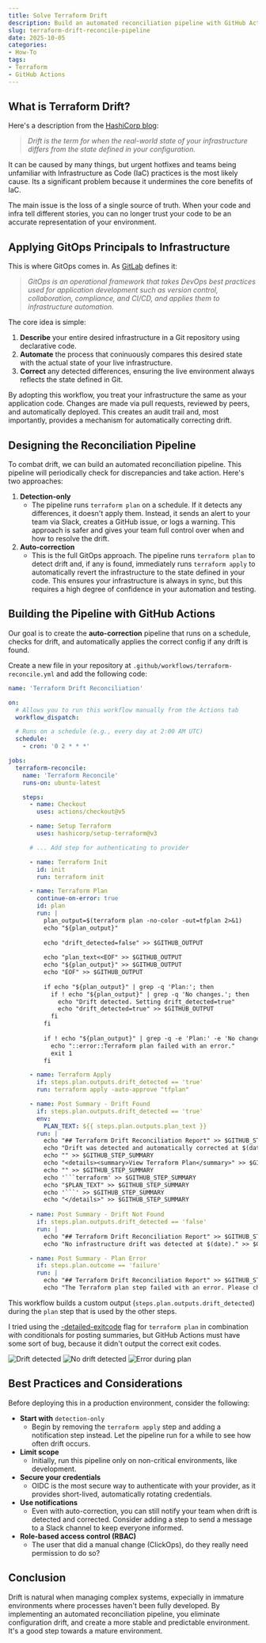 ```yaml
---
title: Solve Terraform Drift
description: Build an automated reconciliation pipeline with GitHub Actions to periodically detect and correct Terraform drift.
slug: terraform-drift-reconcile-pipeline
date: 2025-10-05
categories:
- How-To
tags:
- Terraform
- GitHub Actions
---
```


## What is Terraform Drift?
Here's a description from the [HashiCorp blog](https://www.hashicorp.com/en/blog/detecting-and-managing-drift-with-terraform):
> *Drift is the term for when the real-world state of your infrastructure differs from the state defined in your configuration.*

It can be caused by many things, but urgent hotfixes and teams being unfamiliar with Infrastructure as Code (IaC) practices is the most likely cause. Its a significant problem because it undermines the core benefits of IaC. 

The main issue is the loss of a single source of truth. When your code and infra tell different stories, you can no longer trust your code to be an accurate representation of your environment.

## Applying GitOps Principals to Infrastructure
This is where GitOps comes in. As [GitLab](https://about.gitlab.com/topics/gitops/) defines it:
> *GitOps is an operational framework that takes DevOps best practices used for application development such as version control, collaboration, compliance, and CI/CD, and applies them to infrastructure automation.*

The core idea is simple:
1. **Describe** your entire desired infrastructure in a Git repository using declarative code.
2. **Automate** the process that coninuously compares this desired state with the actual state of your live infrastructure.
3. **Correct** any detected differences, ensuring the live environment always reflects the state defined in Git.

By adopting this workflow, you treat your infrastructure the same as your application code. Changes are made via pull requests, reviewed by peers, and automatically deployed. This creates an audit trail and, most importantly, provides a mechanism for automatically correcting drift.

## Designing the Reconciliation Pipeline
To combat drift, we can build an automated reconciliation pipeline. This pipeline will periodically check for discrepancies and take action. Here's two approaches:
1. **Detection-only**
    - The pipeline runs `terraform plan` on a schedule. If it detects any differences, it doesn't apply them. Instead, it sends an alert to your team via Slack, creates a GitHub issue, or logs a warning. This approach is safer and gives your team full control over when and how to resolve the drift.
2. **Auto-correction**
    - This is the full GitOps approach. The pipeline runs `terraform plan` to detect drift and, if any is found, immediately runs `terraform apply` to automatically revert the infrastructure to the state defined in your code. This ensures your infrastructure is always in sync, but this requires a high degree of confidence in your automation and testing.

## Building the Pipeline with GitHub Actions
Our goal is to create the **auto-correction** pipeline that runs on a schedule, checks for drift, and automatically applies the correct config if any drift is found.

Create a new file in your repository at `.github/workflows/terraform-reconcile.yml` and add the following code:
```yaml
name: 'Terraform Drift Reconciliation'

on:
  # Allows you to run this workflow manually from the Actions tab
  workflow_dispatch:

  # Runs on a schedule (e.g., every day at 2:00 AM UTC)
  schedule:
    - cron: '0 2 * * *'

jobs:
  terraform-reconcile:
    name: 'Terraform Reconcile'
    runs-on: ubuntu-latest

    steps:
      - name: Checkout
        uses: actions/checkout@v5

      - name: Setup Terraform
        uses: hashicorp/setup-terraform@v3

      # ... Add step for authenticating to provider

      - name: Terraform Init
        id: init
        run: terraform init

      - name: Terraform Plan
        continue-on-error: true
        id: plan
        run: |
          plan_output=$(terraform plan -no-color -out=tfplan 2>&1)
          echo "${plan_output}"
          
          echo "drift_detected=false" >> $GITHUB_OUTPUT
          
          echo "plan_text<<EOF" >> $GITHUB_OUTPUT
          echo "${plan_output}" >> $GITHUB_OUTPUT
          echo "EOF" >> $GITHUB_OUTPUT
          
          if echo "${plan_output}" | grep -q 'Plan:'; then
            if ! echo "${plan_output}" | grep -q 'No changes.'; then
              echo "Drift detected. Setting drift_detected=true"
              echo "drift_detected=true" >> $GITHUB_OUTPUT
            fi
          fi
          
          if ! echo "${plan_output}" | grep -q -e 'Plan:' -e 'No changes.'; then
            echo "::error::Terraform plan failed with an error."
            exit 1
          fi

      - name: Terraform Apply
        if: steps.plan.outputs.drift_detected == 'true'
        run: terraform apply -auto-approve "tfplan"

      - name: Post Summary - Drift Found
        if: steps.plan.outputs.drift_detected == 'true'
        env:
          PLAN_TEXT: ${{ steps.plan.outputs.plan_text }}
        run: |
          echo "## Terraform Drift Reconciliation Report" >> $GITHUB_STEP_SUMMARY
          echo "Drift was detected and automatically corrected at $(date)." >> $GITHUB_STEP_SUMMARY
          echo "" >> $GITHUB_STEP_SUMMARY
          echo "<details><summary>View Terraform Plan</summary>" >> $GITHUB_STEP_SUMMARY
          echo "" >> $GITHUB_STEP_SUMMARY
          echo '```terraform' >> $GITHUB_STEP_SUMMARY
          echo "$PLAN_TEXT" >> $GITHUB_STEP_SUMMARY
          echo '```' >> $GITHUB_STEP_SUMMARY
          echo "</details>" >> $GITHUB_STEP_SUMMARY
          
      - name: Post Summary - Drift Not Found
        if: steps.plan.outputs.drift_detected == 'false'
        run: |
          echo "## Terraform Drift Reconciliation Report" >> $GITHUB_STEP_SUMMARY
          echo "No infrastructure drift was detected at $(date)." >> $GITHUB_STEP_SUMMARY

      - name: Post Summary - Plan Error
        if: steps.plan.outcome == 'failure'
        run: |
          echo "## Terraform Drift Reconciliation Report" >> $GITHUB_STEP_SUMMARY
          echo "The Terraform plan step failed with an error. Please check the logs for details." >> $GITHUB_STEP_SUMMARY
```

This workflow builds a custom output (`steps.plan.outputs.drift_detected`) during the `plan` step that is used by the other steps.

I tried using the [-detailed-exitcode](https://developer.hashicorp.com/terraform/cli/commands/plan#detailed-exitcode) flag for `terraform plan` in combination with conditionals for posting summaries, but GitHub Actions must have some sort of bug, because it didn't output the correct exit codes.

![Drift detected](drift-detected.png)
![No drift detected](no-drift.png)
![Error during plan](drift-error.png)

## Best Practices and Considerations
Before deploying this in a production environment, consider the following:
- **Start with** `detection-only`
    - Begin by removing the `terraform apply` step and adding a notification step instead. Let the pipeline run for a while to see how often drift occurs.
- **Limit scope**
    - Initially, run this pipeline only on non-critical environments, like development.
- **Secure your credentials**
    - OIDC is the most secure way to authenticate with your provider, as it provides short-lived, automatically rotating credentials.
- **Use notifications**
    - Even with auto-correction, you can still notify your team when drift is detected and corrected. Consider adding a step to send a message to a Slack channel to keep everyone informed.
- **Role-based access control (RBAC)**
    - The user that did a manual change (ClickOps), do they really need permission to do so?

## Conclusion
Drift is natural when managing complex systems, expecially in immature environments where processes haven't been fully developed. By implementing an automated reconciliation pipeline, you eliminate configuration drift, and create a more stable and predictable environment. It's a good step towards a mature environment.